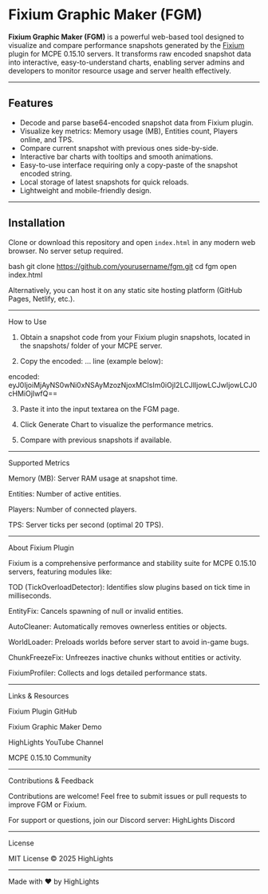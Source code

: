 # Fixium Graphic Maker (FGM)

**Fixium Graphic Maker (FGM)** is a powerful web-based tool designed to visualize and compare performance snapshots generated by the [Fixium](https://github.com/yourrepo/fixium) plugin for MCPE 0.15.10 servers. It transforms raw encoded snapshot data into interactive, easy-to-understand charts, enabling server admins and developers to monitor resource usage and server health effectively.

---

## Features

- Decode and parse base64-encoded snapshot data from Fixium plugin.
- Visualize key metrics: Memory usage (MB), Entities count, Players online, and TPS.
- Compare current snapshot with previous ones side-by-side.
- Interactive bar charts with tooltips and smooth animations.
- Easy-to-use interface requiring only a copy-paste of the snapshot encoded string.
- Local storage of latest snapshots for quick reloads.
- Lightweight and mobile-friendly design.

---

## Installation

Clone or download this repository and open `index.html` in any modern web browser. No server setup required.

bash
git clone https://github.com/yourusername/fgm.git
cd fgm
open index.html

Alternatively, you can host it on any static site hosting platform (GitHub Pages, Netlify, etc.).


---

How to Use

1. Obtain a snapshot code from your Fixium plugin snapshots, located in the snapshots/ folder of your MCPE server.


2. Copy the encoded: ... line (example below):

encoded: eyJ0IjoiMjAyNS0wNi0xNSAyMzozNjoxMCIsIm0iOjI2LCJlIjowLCJwIjowLCJ0cHMiOjIwfQ==


3. Paste it into the input textarea on the FGM page.


4. Click Generate Chart to visualize the performance metrics.


5. Compare with previous snapshots if available.




---

Supported Metrics

Memory (MB): Server RAM usage at snapshot time.

Entities: Number of active entities.

Players: Number of connected players.

TPS: Server ticks per second (optimal 20 TPS).



---

About Fixium Plugin

Fixium is a comprehensive performance and stability suite for MCPE 0.15.10 servers, featuring modules like:

TOD (TickOverloadDetector): Identifies slow plugins based on tick time in milliseconds.

EntityFix: Cancels spawning of null or invalid entities.

AutoCleaner: Automatically removes ownerless entities or objects.

WorldLoader: Preloads worlds before server start to avoid in-game bugs.

ChunkFreezeFix: Unfreezes inactive chunks without entities or activity.

FixiumProfiler: Collects and logs detailed performance stats.



---

Links & Resources

Fixium Plugin GitHub

Fixium Graphic Maker Demo

HighLights YouTube Channel

MCPE 0.15.10 Community



---

Contributions & Feedback

Contributions are welcome! Feel free to submit issues or pull requests to improve FGM or Fixium.

For support or questions, join our Discord server: HighLights Discord


---

License

MIT License © 2025 HighLights


---

Made with ❤️ by HighLights
